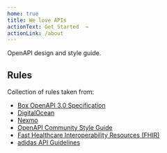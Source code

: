 ```yaml
---
home: true
title: We love APIs
actionText: Get Started  →
actionLink: /about
---
```



OpenAPI design and style guide.

## Rules

Collection of rules taken from:

- [Box OpenAPI 3.0 Specification](https://github.com/box/box-openapi)
- [DigitalOcean](https://github.com/digitalocean/openapi)
- [Nexmo](https://github.com/Nexmo/api-specification)
- [OpenAPI Community Style Guide](https://github.com/openapi-contrib/style-guides)
- [Fast Healthcare Interoperability Resources (FHIR)](http://hl7.org/fhir/http.html#general)
- [adidas API Guidelines](https://adidas.gitbook.io/api-guidelines/)

